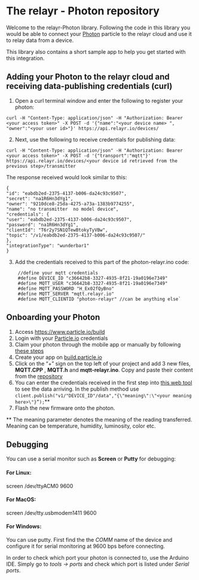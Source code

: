 # The relayr - Photon repository

Welcome to the relayr-Photon library. Following the code in this library you would be able to connect your [Photon](https://www.particle.io/prototype#photon) particle to the relayr cloud and use it to relay data from a device.

This library also contains a short sample app to help you get started with this integration.

## Adding your Photon to the relayr cloud and receiving data-publishing credentials (curl)

1. Open a curl terminal window and enter the following to register your photon: 

`curl -H "Content-Type: application/json" -H "Authorization: Bearer <your access token>" -X POST -d '{"name":"<your device name> ", "owner":"<your user id>"}' https://api.relayr.io/devices/`

2. Next, use the following to receive credentials for publishing data:

`curl -H "Content-Type: application/json" -H "Authorization: Bearer <your access token>" -X POST -d '{"transport":"mqtt"}' https://api.relayr.io/devices/<your device id retrieved from the previous step>/transmitter`

The response received would look similar to this:

    {
    "id": "eabdb2ed-2375-4137-b006-da24c93c9507",
    "secret": "na1R6Hn3dYg1",
    "owner": "9210dce8-25da-4275-a73a-1383b9774255",
    "name": "no transmitter  no model device",
    "credentials": {
    "user": "eabdb2ed-2375-4137-b006-da24c93c9507",
    "password": "na1R6Hn3dYg1",
    "clientId": "T6r2y7SN1QTewBtokyTyVBw",
    "topic": "/v1/eabdb2ed-2375-4137-b006-da24c93c9507/"
    },
    "integrationType": "wunderbar1"
    }  

3. Add the credentials received to this part of the photon-relayr.ino code:
    
    
		//define your mqtt credentials
	    #define DEVICE_ID "c36642b8-3327-4935-8f21-19a0196e7349" 
	    #define MQTT_USER "c36642b8-3327-4935-8f21-19a0196e7349" 
	    #define MQTT_PASSWORD "H_Ex02fQyBno"
	    #define MQTT_SERVER "mqtt.relayr.io"
	    #define MQTT_CLIENTID "photon-relayr" //can be anything else`
 

## Onboarding your Photon 

1. Access https://www.particle.io/build
2. Login with your [Particle.io](https://www.particle.io) credentials 
3. Claim your photon through the mobile app or manually by following [these steps](http://docs.particle.io/connect/)    
4. Create your app on [build.particle.io](https://build.particle.io)
5. Click on the “+” sign on the top left of your project and add 3 new files, **MQTT.CPP** , **MQTT.h** and **mqtt-relayr.ino**. Copy and paste their content from the [repository](https://www.github/relayr/relayr-photon) 
6. You can enter the credentials received in the first step into [this web tool](https://mqtt.relayr.io/) to see the data arriving. In the publish method use `client.publish("v1/"DEVICE_ID"/data","{\"meaning\":\"<your meaning here>\"}”);`**
7. Flash the new firmware onto the photon.

** The meaning parameter denotes the meaning of the reading transferred. Meaning can be temperature, humidity, luminosity, color etc.

## Debugging

You can use a serial monitor such as **Screen** or **Putty** for debugging: 
#### For Linux:
screen /dev/ttyACM0 9600
#### For MacOS:
screen /dev/tty.usbmodem1411 9600
#### For Windows:
You can use putty. First find the the *COMM* name of the device and configure it for serial monitoring at 9600 bps before connecting.

In order to check which port your photon is connected to, use the Arduino IDE. Simply go to *tools -> ports* and check which port is listed under *Serial ports*. 